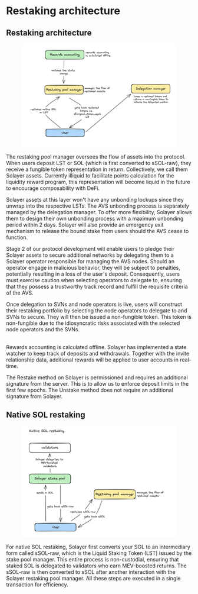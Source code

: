 # Restaking architecture

## **Restaking architecture**

<figure><img src="../.gitbook/assets/image (2).png" alt=""><figcaption></figcaption></figure>

The restaking pool manager oversees the flow of assets into the protocol. When users deposit LST or SOL (which is first converted to sSOL-raw), they receive a fungible token representation in return. Collectively, we call them Solayer assets. Currently illiquid to facilitate points calculation for the liquidity reward program, this representation will become liquid in the future to encourage composability with DeFi.

Solayer assets at this layer won't have any unbonding lockups since they unwrap into the respective LSTs. The AVS unbonding process is separately managed by the delegation manager. To offer more flexibility, Solayer allows them to design their own unbonding process with a maximum unbonding period within 2 days. Solayer will also provide an emergency exit mechanism to release the bound stake from users should the AVS cease to function.

Stage 2 of our protocol development will enable users to pledge their Solayer assets to secure additional networks by delegating them to a Solayer operator responsible for managing the AVS nodes. Should an operator engage in malicious behavior, they will be subject to penalties, potentially resulting in a loss of the user's deposit. Consequently, users must exercise caution when selecting operators to delegate to, ensuring that they possess a trustworthy track record and fulfill the requisite criteria of the AVS.

Once delegation to SVNs and node operators is live, users will construct their restaking portfolio by selecting the node operators to delegate to and SVNs to secure. They will then be issued a non-fungible token. This token is non-fungible due to the idiosyncratic risks associated with the selected node operators and the SVNs.

\
Rewards accounting is calculated offline. Solayer has implemented a state watcher to keep track of deposits and withdrawals. Together with the invite relationship data, additional rewards will be applied to user accounts in real-time.

The Restake method on Solayer is permissioned and requires an additional signature from the server. This is to allow us to enforce deposit limits in the first few epochs. The Unstake method does not require an additional signature from Solayer.



## **Native SOL restaking**

<figure><img src="../.gitbook/assets/image (1).png" alt=""><figcaption></figcaption></figure>

For native SOL restaking, Solayer first converts your SOL to an intermediary form called sSOL-raw, which is the Liquid Staking Token (LST) issued by the stake pool manager. This entire process is non-custodial, ensuring that staked SOL is delegated to validators who earn MEV-boosted returns. The sSOL-raw is then converted to sSOL after another interaction with the Solayer restaking pool manager. All these steps are executed in a single transaction for efficiency.





